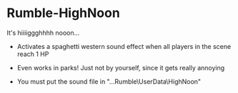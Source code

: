 # Rumble-HighNoon
It's hiiiiggghhhh nooon...

- Activates a spaghetti western sound effect when all players in the scene reach 1 HP
- Even works in parks! Just not by yourself, since it gets really annoying

- You must put the sound file in "...Rumble\UserData\HighNoon\"
